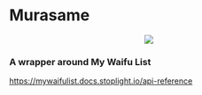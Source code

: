 # Murasame
<p align="center">
  <img src="https://vignette.wikia.nocookie.net/kancolle/images/7/7b/Murasame_Kai_Ni_Full.png/revision/latest/">
</p>

### A wrapper around My Waifu List 
https://mywaifulist.docs.stoplight.io/api-reference


